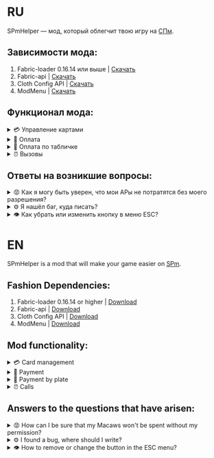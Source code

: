 # RU 
SPmHelper — мод, который облегчит твою игру на [СПм](https://spworlds.ru).
## Зависимости мода:
1. Fabric-loader 0.16.14 или выше | [Скачать](https://fabricmc.net/use/installer/)
2. Fabric-api | [Скачать](https://modrinth.com/mod/fabric-api)
3. Cloth Config API | [Скачать](https://modrinth.com/mod/cloth-config)
4. ModMenu | [Скачать](https://modrinth.com/mod/modmenu)

## Функционал мода:
<details>
<summary> <a name="management card"> </a> 💳 Управление картами </summary>

**Чтобы добавить вашу карту в мод, вам нужно:**
1. Войти на сервер СПм в майнкрафте.
2. Перейдите на [сайт](https://spworlds.ru) и зарегистрируйтесь через дискорд.
3. Перейдите во вкладку [«Кошелёк»](https://spworlds.ru/spm/wallet).
4. Выберете нужную карту и нажмите на первую эконку стрелочки «Поделиться».
5. Нажмите «Сгенерировать новый API токен» -> «Далее» -> «Сгенерировать».
6. Перейдите в игру и нажмите кнопку "Принять".

> Теперь вы добавили так свою карту в мод, можете перейти в оплату или в настройки для дальнейших действий 

**Чтобы настроить ваши карты, вам нужно:**
1. Откройте главное меню (по умолчанию на "H").
2. Перейдите в настройки.
3. Выберите доступную карту.
4. Выберите действие для карты:

   4.1 Удалить: Удаляет выбранную карту из вашего конфига. Чтобы добавить её заново, проделайте действия по добавлению снова.
   
   4.1 Изменить имя: Изменяет имя карты исключительно в моде. На сайте данные изменения никак не отобразятся.
   
   4.2 Выбрать для оплаты: Выбирает карту как основную, с которой будет производиться оплата. 

</details>

<details>
<summary> <a name="payment"> </a> 💸 Оплата </summary>

**Чтобы оплатить, вам нужно:**
1. Зайти в любой мир или на любой сервер.
2. Открыть меню оплаты, по умолчанию на «P».
3. Вбить нужные данные в поля:

    3.1. Номер карты, на которую вы хотите совершить перевод.
    
    3.2. Сумма, которую вы хотите перевести. От 1 до 10000 АР.

    3.3. Комментарий. Комментарий в итоге будет содержать: `Ваш никнейм: Ваш комментарий`. Учтите, что комментарий может быть **максимум 32 символа**, с учётом длины вашего никнейма и ": ".

4. Нажать кнопку «Перевести».

</details>

<details>
<summary>🚩 Оплата по табличке </summary>

**Чтобы создать оплату по табличке, вам нужно:**
1. Установить любую табличку на сервере СПм.
2. Написать на табличке следующий текст:

    2.1. #SPmHPay | Обозначение таблички.

    2.2. 00001 | Карта, на которую будет совершён перевод.
 
    2.3. 64 АР | Сумма АР, от 1 до 10000. "АР" писать нужно обязательно. 

    2.4. Комментарий | Что будет написано при отправке платежа.

3. Заламинировать табличку пчелиной сотой.

> **Оплата будет производится, когда вы нажимаете правой кнопкой мыши по табличке, а после подтверждаете платёж в открывшемся экране.**
</details>

<details>
<summary>⏰ Вызовы </summary>

**Чтобы вызвать структуру, вам нужно:**
1. Зайти на любой сервер или мир.
2. Авторизироваться (нажать кнопку или прописать /spmhelper auth).
3. Открыть меню вызовов (по умолчанию на P).
4. Вбить следующие данные:

   4.1 Выбрать - указывать координаты или нет (указать их можно только будучи на сервере СПм).

   4.2 Написать комментарий (опционально если вы указали координаты то можно не писать комментарий).

5. Выбрать и нажать на кнопку структуры, которую вы хотите вызвать. 

> За спам вызовами вы можете получить инвойс от структуры которую вы вызываете. 
</details>

## Ответы на возникшие вопросы:
<details>
<summary> <a name="leave-my-money"> </a>😡 Как я могу быть уверен, что мои АРы не потратятся без моего разрешения? </summary>

> Ваши данные, а именно Token и id вашей карты, хранятся исключительно на вашем компьютере в папке ./config/spmhelper и нигде больше, кроме сайта СПм.

</details>

<details>
<summary> <a name="spmhelperbot"> </a>⚙️ Я нашёл баг, куда писать? </summary>

> Напишите нашему телеграм боту для тех поддержки - https://t.me/SPmHelperBOT 

</details>

<details>  
<summary> <a name="spmhelperbutton"> </a>👁️ Как убрать или изменить кнопку в меню ESC?</summary>  

> - Чтобы **убрать** кнопку из главного меню, перейдите в **Моды (ModMenu) → SPmHelper → Настройки** и измените значение поля с *"Да"* на *"Нет"*.
> - Чтобы **изменить путь**, по которому ведёт кнопка, нажмите на соответствующее поле ниже. По умолчанию настроен переход в главное меню мода.
</details>  


# EN
SPmHelper is a mod that will make your game easier on [SPm](https://spworlds.ru ).
## Fashion Dependencies:
1. Fabric-loader 0.16.14 or higher | [Download](https://fabricmc.net/use/installer)
2. Fabric-api | [Download](https://modrinth.com/mod/fabric-api )
3. Cloth Config API | [Download](https://modrinth.com/mod/cloth-config )
4. ModMenu | [Download](https://modrinth.com/mod/modmenu )

## Mod functionality:
<details>
<summary> <a name="management card"> </a> 💳 Card management </summary>

**To add your card to the mod, you need to:**
1. Log in to the SPm server in minecraft.
2. Go to [website](https://spworlds.ru) and register via discord.
3. Go to the ["Wallet"](https://spworlds.ru/spm/wallet).
4. Select the desired card and click on the first icon of the "Share" arrow.
5. Click "Generate a new API token" -> "Next" -> "Generate".
6. Go to the game and click "Accept".

> Now you have added your card to the mod, you can go to payment or settings for further actions.

**To set up your maps, you need to:**
1. Open the main menu (default to "H").
2. Go to Settings.
3. Select an available card.
4. Select an action for the card:

   4.1 Delete: Deletes the selected card from your config. To add it again, follow the steps to add it again.

   4.1 Change the name: Changes the name of the card exclusively in the mod. These changes will not be displayed on the website in any way.

   4.2 Select for payment: Selects the main card from which the payment will be made.

</details>

<details>
<summary> <a name="payment"> </a> 💸 Payment </summary>

**To pay, you need to:**
1. Log in to any world or any server.
2. Open the payment menu, default to "P".
3. Enter the required data in the fields:

   3.1. The number of the card you want to transfer to.

   3.2. The amount you want to transfer. From 1 to 10,000 AR.

   3.3. Comment. The comment will eventually contain: `Your nickname: Your comment'. Please note that a comment can be **a maximum of 32 characters**, taking into account the length of your nickname and ": ".

4. Click the "Translate" button.

</details>

<details>
<summary>🚩 Payment by plate </summary>

**To create a payment based on a table, you need to:**
1. Install any nameplate on the SPm server.
2. Write the following text on the sign:

   2.1. #SPmHPay | Label designation.

   2.2. 00001 | The card to which the transfer will be made.

   2.3. 64 AR | Sum of AR, from 1 to 10000. "AR" must be written.

   2.4. Comment | What will be written when sending the payment.

3. Laminate the plaque with a honeycomb.

> **Payment will be made when you right-click on the sign and then confirm the payment in the screen that opens.**
</details>

<details>
<summary>⏰ Calls </summary>

**To invoke the structure, you need to:**
1. Log in to any server or world.
2. Log in (click on button or register /spmhelper auth).
3. Open the call menu (default to P).
4. Enter the following information:

   3.1 Choose whether to specify coordinates or not (you can specify them only when you are on the SPm server).

   3.2 Write a comment (optionally, if you have specified the coordinates, you do not need to write a comment).

5. Select and click on the structure button that you want to call.

> You can receive an invoice for spam calls.
</details>

## Answers to the questions that have arisen:
<details>
<summary> <a name="leave-my-money"> </a>😡 How can I be sure that my Macaws won't be spent without my permission? </summary>

> Your data, namely your card's Token and ID, is stored exclusively on your computer in a folder./config/spmhelper and nowhere else but the SPm website.

</details>

<details>
<summary> <a name="spmhelperbot"> </a>⚙️ I found a bug, where should I write? </summary>

> Write to our telegram bot for technical support - https://t.me/SPmHelperBOT

</details>

<details>  
<summary> <a name="spmhelperbutton"> </a>👁️ How to remove or change the button in the ESC menu?</summary>  

> - To **remove** the button from the main menu, go to **Mods (ModMenu) → SPmHelper → Settings** and toggle the field from *"Yes"* to *"No"*.
> - To **change the destination** of the button, click the field below. By default, it redirects to the mod's main menu.
</details>  
